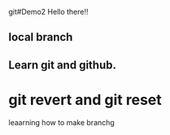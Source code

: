 git#Demo2
Hello there!!
## local branch
## Learn git and github.

# git revert and git reset
leaarning how to make branchg